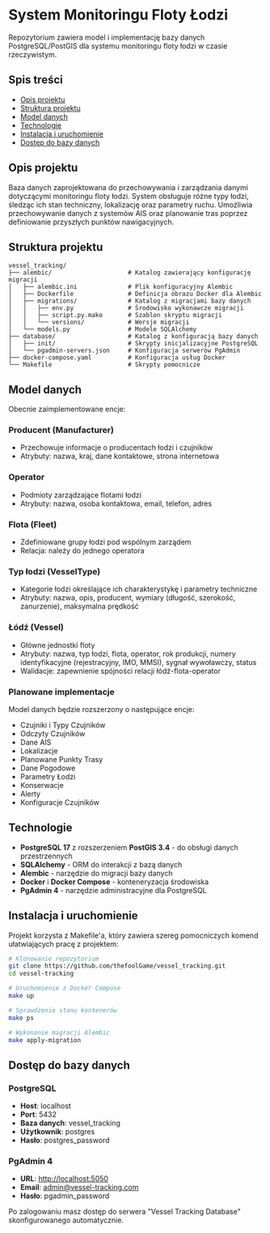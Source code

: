 # System Monitoringu Floty Łodzi

Repozytorium zawiera model i implementację bazy danych PostgreSQL/PostGIS dla systemu monitoringu floty łodzi w czasie rzeczywistym.

## Spis treści

- [Opis projektu](#opis-projektu)
- [Struktura projektu](#struktura-projektu)
- [Model danych](#model-danych)
- [Technologie](#technologie)
- [Instalacja i uruchomienie](#instalacja-i-uruchomienie)
- [Dostęp do bazy danych](#dostęp-do-bazy-danych)

## Opis projektu

Baza danych zaprojektowana do przechowywania i zarządzania danymi dotyczącymi monitoringu floty łodzi. System obsługuje różne typy łodzi, śledząc ich stan techniczny, lokalizację oraz parametry ruchu. Umożliwia przechowywanie danych z systemów AIS oraz planowanie tras poprzez definiowanie przyszłych punktów nawigacyjnych.

## Struktura projektu

```
vessel_tracking/
├── alembic/                     # Katalog zawierający konfigurację migracji
│   ├── alembic.ini              # Plik konfiguracyjny Alembic
│   ├── Dockerfile               # Definicja obrazu Docker dla Alembic
│   ├── migrations/              # Katalog z migracjami bazy danych
│   │   ├── env.py               # Środowisko wykonawcze migracji
│   │   ├── script.py.mako       # Szablon skryptu migracji
│   │   └── versions/            # Wersje migracji
│   └── models.py                # Modele SQLAlchemy
├── database/                    # Katalog z konfiguracją bazy danych
│   ├── init/                    # Skrypty inicjalizacyjne PostgreSQL
│   └── pgadmin-servers.json     # Konfiguracja serwerów PgAdmin
├── docker-compose.yaml          # Konfiguracja usług Docker
└── Makefile                     # Skrypty pomocnicze
```

## Model danych

Obecnie zaimplementowane encje:

### Producent (Manufacturer)

- Przechowuje informacje o producentach łodzi i czujników
- Atrybuty: nazwa, kraj, dane kontaktowe, strona internetowa

### Operator

- Podmioty zarządzające flotami łodzi
- Atrybuty: nazwa, osoba kontaktowa, email, telefon, adres

### Flota (Fleet)

- Zdefiniowane grupy łodzi pod wspólnym zarządem
- Relacja: należy do jednego operatora

### Typ łodzi (VesselType)

- Kategorie łodzi określające ich charakterystykę i parametry techniczne
- Atrybuty: nazwa, opis, producent, wymiary (długość, szerokość, zanurzenie), maksymalna prędkość

### Łódź (Vessel)

- Główne jednostki floty
- Atrybuty: nazwa, typ łodzi, flota, operator, rok produkcji, numery identyfikacyjne (rejestracyjny, IMO, MMSI), sygnał wywoławczy, status
- Walidacje: zapewnienie spójności relacji łódź-flota-operator

### Planowane implementacje

Model danych będzie rozszerzony o następujące encje:

- Czujniki i Typy Czujników
- Odczyty Czujników
- Dane AIS
- Lokalizacje
- Planowane Punkty Trasy
- Dane Pogodowe
- Parametry Łodzi
- Konserwacje
- Alerty
- Konfiguracje Czujników

## Technologie

- **PostgreSQL 17** z rozszerzeniem **PostGIS 3.4** - do obsługi danych przestrzennych
- **SQLAlchemy** - ORM do interakcji z bazą danych
- **Alembic** - narzędzie do migracji bazy danych
- **Docker** i **Docker Compose** - konteneryzacja środowiska
- **PgAdmin 4** - narzędzie administracyjne dla PostgreSQL

## Instalacja i uruchomienie

Projekt korzysta z Makefile'a, który zawiera szereg pomocniczych komend ułatwiających pracę z projektem:

```bash
# Klonowanie repozytorium
git clone https://github.com/thefoolGame/vessel_tracking.git
cd vessel-tracking

# Uruchomienie z Docker Compose
make up

# Sprawdzenie stanu kontenerów
make ps

# Wykonanie migracji Alembic
make apply-migration
```

## Dostęp do bazy danych

### PostgreSQL

- **Host**: localhost
- **Port**: 5432
- **Baza danych**: vessel_tracking
- **Użytkownik**: postgres
- **Hasło**: postgres_password

### PgAdmin 4

- **URL**: <http://localhost:5050>
- **Email**: <admin@vessel-tracking.com>
- **Hasło**: pgadmin_password

Po zalogowaniu masz dostęp do serwera "Vessel Tracking Database" skonfigurowanego automatycznie.
